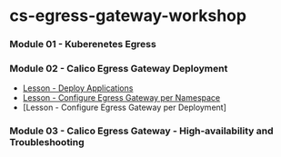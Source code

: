 # cs-egress-gateway-workshop

### **Module 01 - Kuberenetes Egress**



### **Module 02 - Calico Egress Gateway Deployment**

- [Lesson - Deploy Applications](https://github.com/tigera-cs/cs-egress-gateway-workshop/blob/main/modules/deploy-apps.md)
- [Lesson - Configure Egress Gateway per Namespace](https://github.com/tigera-cs/cs-egress-gateway-workshop/blob/main/modules/eg-per-namespace.md)
- [Lesson - Configure Egress Gateway per Deployment]

### **Module 03 - Calico Egress Gateway - High-availability and Troubleshooting**